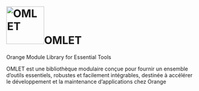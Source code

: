 # <img width="100" height="100" alt="OMLET" src="https://github.com/user-attachments/assets/b79a1383-cafa-492f-b561-e446ee8fbd57" />OMLET 
Orange Module Library for Essential Tools

OMLET est une bibliothèque modulaire conçue pour fournir un ensemble d’outils essentiels, robustes et facilement intégrables, destinée à accélérer le développement et la maintenance d’applications chez Orange
